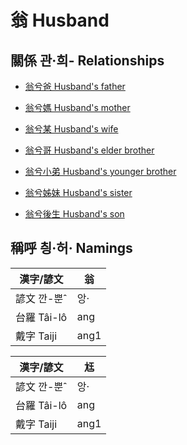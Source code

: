 # 翁 Husband

## 關係 관·희- Relationships

- [翁兮爸 Husband's father](member57.md)

- [翁兮媽 Husband's mother](member58.md)

- [翁兮某 Husband's wife](member1.md)

- [翁兮哥 Husband's elder brother](member59.md)

- [翁兮小弟 Husband's younger brother](member60.md)

- [翁兮姊妹 Husband's sister](member61.md)

- [翁兮後生 Husband's son](member19.md)



## 稱呼 칑·허· Namings

漢字/諺文 | 翁
--- | ---
諺文 깐-뿐ˆ | 앙·
台羅 Tâi-lô | ang
戴字 Taiji | ang1


漢字/諺文 | 尪
--- | ---
諺文 깐-뿐ˆ | 앙·
台羅 Tâi-lô | ang
戴字 Taiji | ang1


